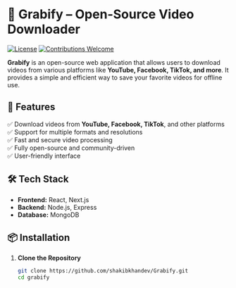 # 🎥 Grabify – Open-Source Video Downloader  

[![License](https://img.shields.io/badge/License-MIT-blue.svg)](LICENSE)
[![Contributions Welcome](https://img.shields.io/badge/Contributions-Welcome-brightgreen.svg)](CONTRIBUTING.md)

**Grabify** is an open-source web application that allows users to download videos from various platforms like **YouTube, Facebook, TikTok, and more**. It provides a simple and efficient way to save your favorite videos for offline use.  

## 🚀 Features  
✅ Download videos from **YouTube, Facebook, TikTok**, and other platforms  
✅ Support for multiple formats and resolutions  
✅ Fast and secure video processing  
✅ Fully open-source and community-driven  
✅ User-friendly interface  

## 🛠️ Tech Stack  
- **Frontend:** React, Next.js
- **Backend:** Node.js, Express
- **Database:** MongoDB

## 📦 Installation  

1. **Clone the Repository**  
   ```sh
   git clone https://github.com/shakibkhandev/Grabify.git
   cd grabify
   ```

